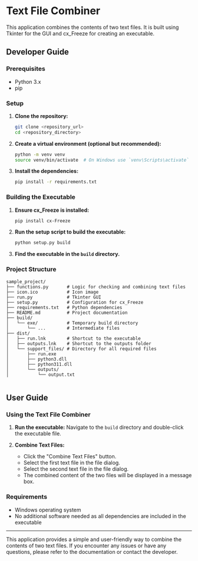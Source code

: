 
# Text File Combiner

This application combines the contents of two text files. It is built using Tkinter for the GUI and cx_Freeze for creating an executable.

## Developer Guide

### Prerequisites

- Python 3.x
- pip

### Setup

1. **Clone the repository:**
    ```bash
    git clone <repository_url>
    cd <repository_directory>
    ```

2. **Create a virtual environment (optional but recommended):**
    ```bash
    python -m venv venv
    source venv/bin/activate  # On Windows use `venv\Scripts\activate`
    ```

3. **Install the dependencies:**
    ```bash
    pip install -r requirements.txt
    ```

### Building the Executable

1. **Ensure cx_Freeze is installed:**
    ```bash
    pip install cx-Freeze
    ```

2. **Run the setup script to build the executable:**
    ```bash
    python setup.py build
    ```

3. **Find the executable in the `build` directory.**

### Project Structure

```
sample_project/
├── functions.py       # Logic for checking and combining text files
├── icon.ico           # Icon image
├── run.py             # Tkinter GUI
├── setup.py           # Configuration for cx_Freeze
├── requirements.txt   # Python dependencies
├── README.md          # Project documentation
├── build/
│   └── exe/           # Temporary build directory
│       └── ...        # Intermediate files
├── dist/
│   ├── run.lnk        # Shortcut to the executable
│   ├── outputs.lnk    # Shortcut to the outputs folder
│   └── support_files/ # Directory for all required files
│       ├── run.exe
│       ├── python3.dll
│       ├── python311.dll
│       └── outputs/
│           └── output.txt


```

## User Guide

### Using the Text File Combiner

1. **Run the executable:**
    Navigate to the `build` directory and double-click the executable file.

2. **Combine Text Files:**
    - Click the "Combine Text Files" button.
    - Select the first text file in the file dialog.
    - Select the second text file in the file dialog.
    - The combined content of the two files will be displayed in a message box.

### Requirements

- Windows operating system
- No additional software needed as all dependencies are included in the executable

---

This application provides a simple and user-friendly way to combine the contents of two text files. If you encounter any issues or have any questions, please refer to the documentation or contact the developer.
